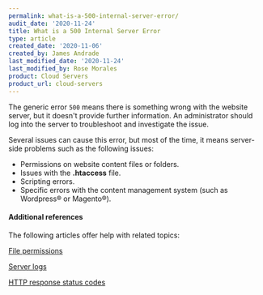 ```yaml
---
permalink: what-is-a-500-internal-server-error/
audit_date: '2020-11-24'
title: What is a 500 Internal Server Error
type: article
created_date: '2020-11-06'
created_by: James Andrade
last_modified_date: '2020-11-24'
last_modified_by: Rose Morales
product: Cloud Servers
product_url: cloud-servers
---
```


The generic error `500` means there is something wrong with the website server, but it doesn't provide
further information. An administrator should log into the server to troubleshoot and investigate the issue.

Several issues can cause this error, but most of the time, it means server-side problems such as the 
following issues:

- Permissions on website content files or folders.
- Issues with the **.htaccess** file.
- Scripting errors.
- Specific errors with the content management system (such as Wordpress&reg; or Magento&reg;).

#### Additional references

The following articles offer help with related topics:

[File permissions](/support/how-to/linux-file-permission-concepts/)

[Server logs](/support/how-to/using-server-logs/)

[HTTP response status codes](/support/how-to/http-response-status-codes/)
